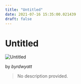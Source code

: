 ```yaml
---
title: "Untitled"
date: 2021-07-16 15:35:00.021439
draft: false
---
```


# Untitled

![Untitled](../images/4a3edb2f-e675-11eb-ab27-60f262b60b65.png)

by *byrdwyatt*



> No description provided.